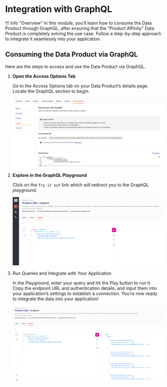 # Integration with GraphQL

!!! info "Overview"
    In this module, you’ll learn how to consume the Data Product through GraphQL, after ensuring that the “Product Affinity” Data Product is completely solving the use case. Follow a step-by-step approach to integrate it seamlessly into your application.

## Consuming the Data Product via GraphQL

Here are the steps to access and use the Data Product via GraphQL.

1. **Open the Access Options Tab**
    
    Go to the Access Options tab on your Data Product’s details page. Locate the GraphQL section to begin.
    
    ![gq_tab.png](/learn/dp_consumer_learn_track/integrate_graphql/gq_tab.png)
    
2. **Explore in the GraphQL Playground**
    
    Click on the `Try it out` link which will redirect you to the GraphQL playground.
    
    ![gq_explore.png](/learn/dp_consumer_learn_track/integrate_graphql/gq_explore.png)
    
3. Run Queries and Integrate with Your Application
    
    In the Playground, enter your query and hit the Play button to run it. Copy the endpoint URL and authentication details, and input them into your application’s settings to establish a connection. You’re now ready to integrate the data into your application!
    
    ![gq_query.png](/learn/dp_consumer_learn_track/integrate_graphql/gq_query.png)